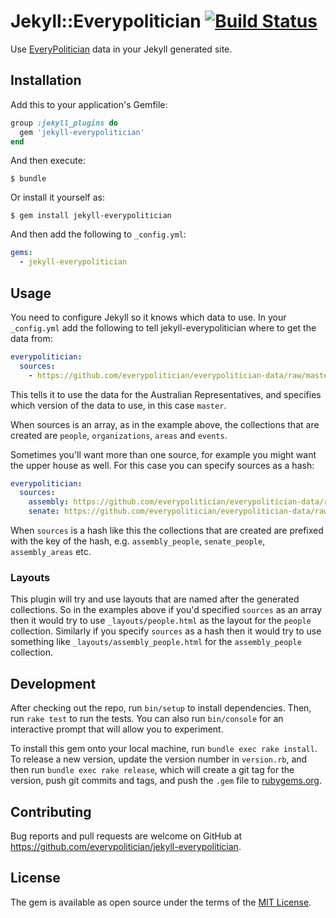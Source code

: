 # Jekyll::Everypolitician [![Build Status](https://travis-ci.org/everypolitician/jekyll-everypolitician.svg?branch=master)](https://travis-ci.org/everypolitician/jekyll-everypolitician)

Use [EveryPolitician](http://everypolitician.org) data in your Jekyll generated site.

## Installation

Add this to your application's Gemfile:

```ruby
group :jekyll_plugins do
  gem 'jekyll-everypolitician'
end
```

And then execute:

    $ bundle

Or install it yourself as:

    $ gem install jekyll-everypolitician

And then add the following to `_config.yml`:

```yaml
gems:
  - jekyll-everypolitician
```

## Usage

You need to configure Jekyll so it knows which data to use. In your `_config.yml` add the following to tell jekyll-everypolitician where to get the data from:

```yaml
everypolitician:
  sources:
    - https://github.com/everypolitician/everypolitician-data/raw/master/data/Australia/Representatives/ep-popolo-v1.0.json
```

This tells it to use the data for the Australian Representatives, and specifies which version of the data to use, in this case `master`.

When sources is an array, as in the example above, the collections that are created are `people`, `organizations`, `areas` and `events`.

Sometimes you'll want more than one source, for example you might want the upper house as well. For this case you can specify sources as a hash:

```yaml
everypolitician:
  sources:
    assembly: https://github.com/everypolitician/everypolitician-data/raw/master/data/Australia/Representatives/ep-popolo-v1.0.json
    senate: https://github.com/everypolitician/everypolitician-data/raw/master/data/Australia/Senate/ep-popolo-v1.0.json
```

When `sources` is a hash like this the collections that are created are prefixed with the key of the hash, e.g. `assembly_people`, `senate_people`, `assembly_areas` etc.

### Layouts

This plugin will try and use layouts that are named after the generated collections. So in the examples above if you'd specified `sources` as an array then it would try to use `_layouts/people.html` as the layout for the `people` collection. Similarly if you specify `sources` as a hash then it would try to use something like `_layouts/assembly_people.html` for the `assembly_people` collection.

## Development

After checking out the repo, run `bin/setup` to install dependencies. Then, run `rake test` to run the tests. You can also run `bin/console` for an interactive prompt that will allow you to experiment.

To install this gem onto your local machine, run `bundle exec rake install`. To release a new version, update the version number in `version.rb`, and then run `bundle exec rake release`, which will create a git tag for the version, push git commits and tags, and push the `.gem` file to [rubygems.org](https://rubygems.org).

## Contributing

Bug reports and pull requests are welcome on GitHub at https://github.com/everypolitician/jekyll-everypolitician.


## License

The gem is available as open source under the terms of the [MIT License](http://opensource.org/licenses/MIT).
